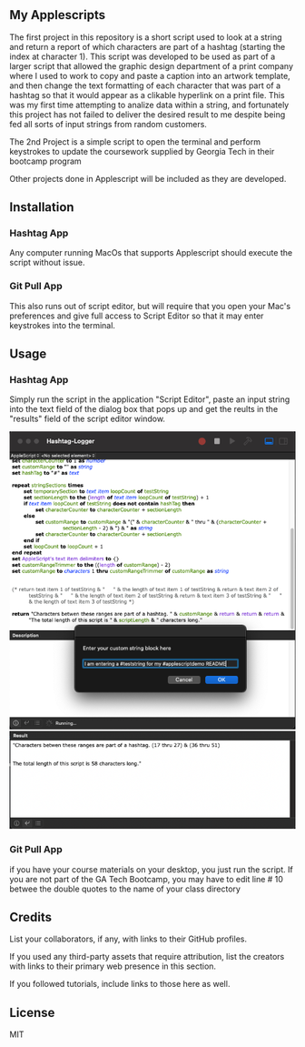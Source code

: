 # <Applescripts>

## My Applescripts

The first project in this repository is a short script used to look at a string and return a report of which characters are part of a hashtag (starting the index at character 1). This script was developed to be used as part of a larger script that allowed the graphic design department of a print company where I used to work to copy and paste a caption into an artwork template, and then change the text formatting of each character that was part of a hashtag so that it would appear as a clikable hyperlink on a print file. This was my first time attempting to analize data within a string, and fortunately this project has not failed to deliver the desired result to me despite being fed all sorts of input strings from random customers.

The 2nd Project is a simple script to open the terminal and perform keystrokes to update the coursework supplied by Georgia Tech in their bootcamp program 

Other projects done in Applescript will be included as they are developed. 

## Installation

### Hashtag App

Any computer running MacOs that supports Applescript should execute the script without issue.

### Git Pull App

This also runs out of script editor, but will require that you open your Mac's preferences and give full access to Script Editor so that it may enter keystrokes into the terminal.

## Usage

### Hashtag App

Simply run the script in the application "Script Editor", paste an input string into the text field of the dialog box that pops up and get the reults in the "results" field of the script editor window. 

![screenshot of input](./reamescreenshot_1.png)
![screenshot of output](./reamescreenshot_2.png)

### Git Pull App

if you have your course materials on your desktop, you just run the script. If you are not part of the GA Tech Bootcamp, you may have to edit line # 10 betwee the double quotes to the name of your class directory
## Credits

List your collaborators, if any, with links to their GitHub profiles.

If you used any third-party assets that require attribution, list the creators with links to their primary web presence in this section.

If you followed tutorials, include links to those here as well.

## License

MIT
